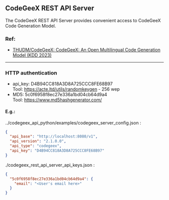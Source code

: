 ## CodeGeeX REST API Server

The CodeGeeX REST API Server provides convenient access to CodeGeeX Code Generation Model.

### Ref:  
- [THUDM/CodeGeeX: CodeGeeX: An Open Multilingual Code Generation Model (KDD 2023)](https://github.com/THUDM/CodeGeeX)


<hr/>

### HTTP authentication  

- api_key: D4B94CC818A3D8A725CCC8FE68B97  
    Tool: https://acte.ltd/utils/randomkeygen - 256 wep  
- MD5: 5c0f6958f8ec27e336a1bd04cb64d9a4  
    Tool: https://www.md5hashgenerator.com/  

#### E.g.:  

../codegeex_api_python/examples/codegeex_server_config.json :  
```json
{
  "api_base": "http://localhost:8080/v1",
  "api_version": "2.1.0.0",
  "api_type": "codegeex",
  "api_key": "D4B94CC818A3D8A725CCC8FE68B97"
}
```

./codegeex_rest_api_server_api_keys.json :  
```json
{
  "5c0f6958f8ec27e336a1bd04cb64d9a4": {
    "email": "<User's email here>"
  }
}
```
